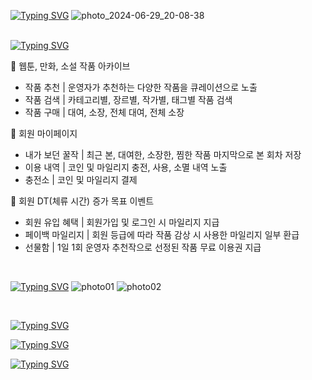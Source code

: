[![Typing SVG](https://readme-typing-svg.demolab.com?font=Noto+Sans+KR&weight=700&size=30&pause=1000&color=FFBF00&vCenter=true&repeat=false&random=false&width=1000&height=60&lines=%F0%9F%8D%AF+%EC%9B%B9%ED%88%B0+%ED%94%8C%EB%9E%AB%ED%8F%BC+%7C+%ED%94%84%EB%A1%9C%EC%A0%9D%ED%8A%B8+%22%EA%BF%80%ED%88%B0%22)](https://git.io/typing-svg)
![photo_2024-06-29_20-08-38](https://github.com/yxxjxmxn/ggultoon_api/assets/121789257/5ab4bd5b-97e7-47b6-bda6-06d0dac16303)
<br/>
<br/>

[![Typing SVG](https://readme-typing-svg.demolab.com?font=Noto+Sans+KR&weight=700&size=20&pause=1000&color=FFBF00&vCenter=true&repeat=false&random=false&width=1000&height=25&lines=%F0%9F%90%9D+%EC%A3%BC%EC%9A%94+%EA%B8%B0%EB%8A%A5)](https://git.io/typing-svg)
<p align="center">
  <div> 🎇 웹툰, 만화, 소설 작품 아카이브 </div>
  <ul> 
    <li> 작품 추천 | 운영자가 추천하는 다양한 작품을 큐레이션으로 노출 </li>
    <li> 작품 검색 | 카테고리별, 장르별, 작가별, 태그별 작품 검색 </li>
    <li> 작품 구매 | 대여, 소장, 전체 대여, 전체 소장 </li>
  </ul>
</p>
<p align="center">
  <div> 🎇 회원 마이페이지 </div>
  <ul> 
    <li> 내가 보던 꿀작 | 최근 본, 대여한, 소장한, 찜한 작품 마지막으로 본 회차 저장 </li>
    <li> 이용 내역 | 코인 및 마일리지 충전, 사용, 소멸 내역 노출 </li>
    <li> 충전소 | 코인 및 마일리지 결제 </li>
  </ul>
</p>
<p align="center">
  <div> 🎇 회원 DT(체류 시간) 증가 목표 이벤트 </div>
  <ul> 
    <li> 회원 유입 혜택 | 회원가입 및 로그인 시 마일리지 지급 </li>
    <li> 페이백 마일리지 | 회원 등급에 따라 작품 감상 시 사용한 마일리지 일부 환급 </li>
    <li> 선물함 | 1일 1회 운영자 추천작으로 선정된 작품 무료 이용권 지급 </li>
  </ul>
</p>
<br/>

[![Typing SVG](https://readme-typing-svg.demolab.com?font=Noto+Sans+KR&weight=700&pause=1000&color=FFBF00&vCenter=true&repeat=false&random=false&width=1000&height=25&lines=%F0%9F%90%9D+%ED%94%84%EB%A6%AC%EB%B7%B0)](https://git.io/typing-svg)
![photo01](https://github.com/yxxjxmxn/ggultoon_api/assets/121789257/078eab3e-6b96-436d-86fe-380e72f865bc)
![photo02](https://github.com/yxxjxmxn/ggultoon_api/assets/121789257/5807bf82-3491-42d2-97df-6f42c3d8c687)

<br/>

[![Typing SVG](https://readme-typing-svg.demolab.com?font=Noto+Sans+KR&weight=700&size=20&pause=1000&color=FFBF00&vCenter=true&repeat=false&random=false&width=1000&height=25&lines=%F0%9F%90%9D+ERD)](https://git.io/typing-svg)
<br/>

[![Typing SVG](https://readme-typing-svg.demolab.com?font=Noto+Sans+KR&weight=700&size=20&pause=1000&color=FFBF00&vCenter=true&repeat=false&random=false&width=1000&height=25&lines=%F0%9F%90%9D+%EC%82%AC%EC%9A%A9+%EA%B8%B0%EC%88%A0)](https://git.io/typing-svg)
<br/>

[![Typing SVG](https://readme-typing-svg.demolab.com?font=Noto+Sans+KR&weight=700&size=20&pause=1000&color=FFBF00&vCenter=true&repeat=false&random=false&width=1000&height=25&lines=%F0%9F%90%9D+%EC%8B%9C%EC%8A%A4%ED%85%9C+%EA%B5%AC%EC%84%B1%EB%8F%84)](https://git.io/typing-svg)
<br/>
